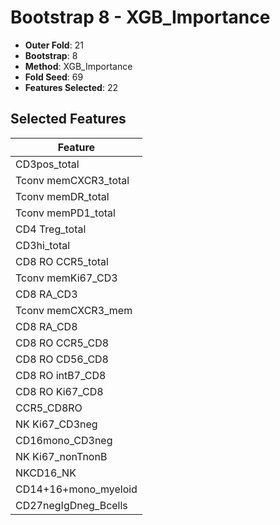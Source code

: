 # Bootstrap 8 - XGB_Importance

- **Outer Fold**: 21
- **Bootstrap**: 8
- **Method**: XGB_Importance
- **Fold Seed**: 69
- **Features Selected**: 22

## Selected Features

| Feature |
|---------|
| CD3pos_total |
| Tconv memCXCR3_total |
| Tconv memDR_total |
| Tconv memPD1_total |
| CD4 Treg_total |
| CD3hi_total |
| CD8 RO CCR5_total |
| Tconv memKi67_CD3 |
| CD8 RA_CD3 |
| Tconv memCXCR3_mem |
| CD8 RA_CD8 |
| CD8 RO CCR5_CD8 |
| CD8 RO CD56_CD8 |
| CD8 RO intB7_CD8 |
| CD8 RO Ki67_CD8 |
| CCR5_CD8RO |
| NK Ki67_CD3neg |
| CD16mono_CD3neg |
| NK Ki67_nonTnonB |
| NKCD16_NK |
| CD14+16+mono_myeloid |
| CD27negIgDneg_Bcells |
